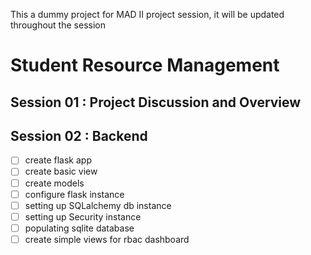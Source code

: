 This a dummy project for MAD II project session, it will be updated throughout the session

# Student Resource Management

## Session 01 : Project Discussion and Overview

## Session 02 : Backend

- [ ] create flask app
- [ ] create basic view
- [ ] create models
- [ ] configure flask instance
- [ ] setting up SQLalchemy db instance
- [ ] setting up Security instance
- [ ] populating sqlite database
- [ ] create simple views for rbac dashboard
